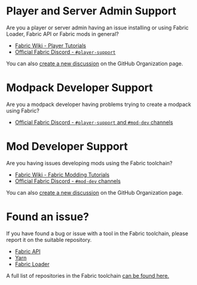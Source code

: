 # Player and Server Admin Support

Are you a player or server admin having an issue installing or using Fabric Loader, Fabric API or Fabric mods in general?

- [Fabric Wiki - Player Tutorials](https://fabricmc.net/wiki/player:tutorials:start)
- [Official Fabric Discord - `#player-support`](https://discord.gg/v6v4pMv)

You can also [create a new discussion](https://github.com/orgs/FabricMC/discussions/new?category=player-support) on the GitHub Organization page.

# Modpack Developer Support

Are you a modpack developer having problems trying to create a modpack using Fabric?

<!-- Can be uncommented when the pages are created  -->
<!-- - [Fabric Wiki - Modpack Guides](https://fabricmc.net/wiki/modpack:start)
- [Fabric Wiki - Creating A Modpack Using Packwiz](https://fabricmc.net/wiki/modpack:creating_packwiz)
- [Fabric Wiki - Creating A Modpack Using ATLauncher](https://fabricmc.net/wiki/modpack:creating_atlauncher) -->
- [Official Fabric Discord - `#player-support` and `#mod-dev` channels](https://discord.gg/v6v4pMv)

# Mod Developer Support

Are you having issues developing mods using the Fabric toolchain?

- [Fabric Wiki - Fabric Modding Tutorials](https://fabricmc.net/wiki/tutorials:start)
- [Official Fabric Discord - `#mod-dev` channels](https://discord.gg/v6v4pMv)

You can also [create a new discussion](https://github.com/orgs/FabricMC/discussions/new?category=mod-dev-support) on the GitHub Organization page.

# Found an issue?

If you have found a bug or issue with a tool in the Fabric toolchain, please report it on the suitable repository.

- [Fabric API](https://github.com/FabricMC/fabric/issues)
- [Yarn](https://github.com/FabricMC/yarn/issues)
- [Fabric Loader](https://github.com/FabricMC/fabric-loader/issues)

A full list of repositories in the Fabric toolchain [can be found here.](https://github.com/orgs/FabricMC/repositories)
